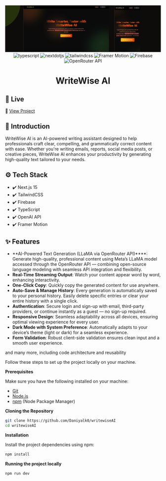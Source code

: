 <div align="center">
  <br />
    <a href="https://writewise-ai.vercel.app/" target="_blank">
      <img src="public/Readmebanner.png" alt="Project Banner">
    </a>
  <br />

<div>
  <img src="https://img.shields.io/badge/-Typescript-black?style=for-the-badge&logoColor=white&logo=react&color=3178C6" alt="typescript" />
  <img src="https://img.shields.io/badge/-Next_JS-black?style=for-the-badge&logoColor=white&logo=nextdotjs&color=000000" alt="nextdotjs" />
  <img src="https://img.shields.io/badge/-Tailwind_CSS-black?style=for-the-badge&logoColor=white&logo=tailwindcss&color=06B6D4" alt="tailwindcss" />
  <img src="https://img.shields.io/badge/-Framer%20Motion-black?style=for-the-badge&logo=framer&logoColor=white&color=0055FF" alt="Framer Motion" />
  <img src="https://img.shields.io/badge/-Firebase-black?style=for-the-badge&logo=firebase&logoColor=white&color=FFCA28" alt="Firebase" />
  <img src="https://img.shields.io/badge/-OpenRouter_API-black?style=for-the-badge&logoColor=white&labelColor=000000&color=412991&logoWidth=20&logo=https://meta-q.cdn.bubble.io/f1714508691608x403426812698008700/openrouter_logojpg.jpg" alt="OpenRouter API" />
</div>


<h1 align="center">WriteWise AI</h3>
</div>

## 🚀 Live

🔗 [View Project](https://writewise-ai.vercel.app/)

## <a name="introduction">🤖 Introduction</a>

WriteWise AI is an AI-powered writing assistant designed to help professionals craft clear, compelling, and grammatically correct content with ease. Whether you're writing emails, reports, social media posts, or creative pieces, WriteWise AI enhances your productivity by generating high-quality text tailored to your needs.

## ⚙️ Tech Stack

- ✔️ Next.js 15
- ✔️ TailwindCSS
- ✔️ Firebase
- ✔️ TypeScript
- ✔️ OpenAI API
- ✔️ Framer Motion

## ✨ Features

- **AI-Powered Text Generation (LLaMA via OpenRouter API)****: Generate high-quality, professional content using Meta’s LLaMA model accessed through the OpenRouter API — combining open-source language modeling with seamless API integration and flexibility.
- **Real-Time Streaming Output**: Watch your content appear word by word, enhancing interactivity.
- **One-Click Copy**: Quickly copy the generated content for use anywhere.
- **Auto-Save & Manage History**: Every generation is automatically saved to your personal history. Easily delete specific entries or clear your entire history with a single click.
- **Authentication**: Secure login and sign-up with email, third-party providers, or continue instantly as a guest — no sign-up required.
- **Responsive Design**: Seamless adaptability across all devices, ensuring optimal viewing experience for every user.
- **Dark Mode with System Preference**: Automatically adapts to your device’s theme (light or dark) for a seamless experience.
- **Form Validation**: Robust client-side validation ensures clean input and a smooth user experience.

and many more, including code architecture and reusability

Follow these steps to set up the project locally on your machine.

**Prerequisites**

Make sure you have the following installed on your machine:

- [Git](https://git-scm.com/)
- [Node.js](https://nodejs.org/en)
- [npm](https://www.npmjs.com/) (Node Package Manager)

**Cloning the Repository**

```bash
git clone https://github.com/Daniyalk0/writewiseAI
cd writewiseAI
```

**Installation**

Install the project dependencies using npm:

```bash
npm install
```

**Running the project locally**

```bash
npm run dev
```
